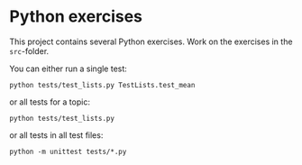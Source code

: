 # Python exercises

This project contains several Python exercises. Work on the exercises in the `src`-folder.

You can either run a single test:

    python tests/test_lists.py TestLists.test_mean

or all tests for a topic:

    python tests/test_lists.py

or all tests in all test files:

    python -m unittest tests/*.py